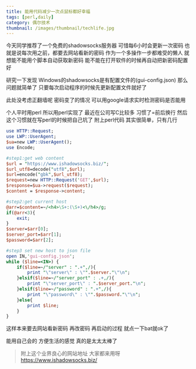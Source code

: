 ```yaml
---
title: 能用代码减少一次点鼠标都好幸福
tags: [perl,daily]
category: 偶尔技术
thumbnail: /images/thumbnail/techlife.jpg
---
```

今天同学推荐了一个免费的shadowsocks服务器
可惜每6小时会更新一次密码
也就是说每次用之前，都要去网站看新的密码
作为一个多操作一步都难受的懒人
就想能不能用个脚本自动获取新密码
能不能在打开软件的时候再自动把新密码配置好

研究一下发现
Windows的shadowsocks是有配置文件的(gui-config.json)
那么问题就简单了
只要每次启动程序的时候先更新配置文件就好了

此处没考虑正翻墙呢
密码变了的情况
可以用google请求实时检测密码是否能用

个人平时用perl
所以用perl实现了
最近在公司写C比较多
习惯了=前后换行
然后这个习惯就在写perl的时候把自己坑了
附上perl代码
其实很简单，只有几行

```perl
use HTTP::Request;
use LWP::UserAgent;
$ua=new LWP::UserAgent();
use Encode;

#step1:get web content
$url = "https://www.ishadowsocks.biz/";
$url_utf8=decode("utf8",$url);
$url=encode("gbk",$url_utf8);
$request=new HTTP::Request('GET',$url);
$response=$ua->request($request);
$content = $response->content;

#step2:get current host
@arr=$content=~/<h4>\S+:(\S+)<\/h4>/g;
if(@arr<3){
	exit;
}
$server=$arr[0];
$server_port=$arr[1];
$password=$arr[2];

#step3 set new host to json file
open IN,'gui-config.json';
while ($line=<IN>) {
	if($line=~/"server" : ".+",/){
		print "\"server\" : \"".$server."\"\n";
	}elsif($line=~/"server_port" : .+,/){
		print "\"server_port\" : ".$server_port."\n";
	}elsif($line=~/"password" : ".+",/){
		print "\"password\" : \"".$password."\"\n";
	}else{
		print $line;
	}
}
```

这样本来要去网站看新密码
再改密码
再启动的过程
就点一下bat就ok了

能用自己会的
方便生活的感觉
真的是太太太棒了

> 附上这个业界良心的网站地址
> 大家都来用呀
> https://www.ishadowsocks.biz/